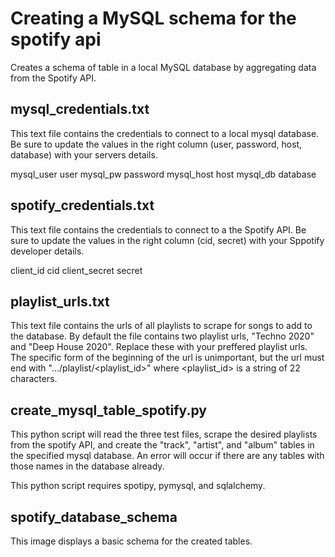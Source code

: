 # Creating a MySQL schema for the spotify api
Creates a schema of table in a local MySQL database by aggregating data from the Spotify API.


## mysql_credentials.txt
This text file contains the credentials to connect to a local mysql database.  Be sure to update the values in the right column (user, password, host, database) with your servers details.

mysql_user user
mysql_pw password
mysql_host host
mysql_db database


## spotify_credentials.txt
This text file contains the credentials to connect to a the Spotify API.  Be sure to update the values in the right column (cid, secret) with your Sppotify developer details.

client_id cid
client_secret secret


## playlist_urls.txt
This text file contains the urls of all playlists to scrape for songs to add to the database.  By default the file contains two playlist urls, "Techno 2020" and "Deep House 2020".  Replace these with your preffered playlist urls.  The specific form of the beginning of the url is unimportant, but the url must end with ".../playlist/<playlist_id>" where <playlist_id> is a string of 22 characters.  


## create_mysql_table_spotify.py
This python script will read the three test files, scrape the desired playlists from the spotify API, and create the "track", "artist", and "album" tables in the specified mysql database.  An error will occur if there are any tables with those names in the database already. 

This python script requires spotipy, pymysql, and sqlalchemy.


## spotify_database_schema
This image displays a basic schema for the created tables.

